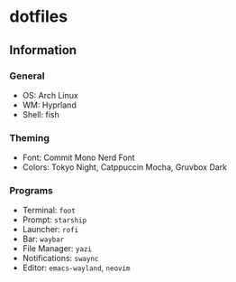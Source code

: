 # dotfiles

## Information

### General
- OS: Arch Linux
- WM: Hyprland
- Shell: fish

### Theming
- Font: Commit Mono Nerd Font
- Colors: Tokyo Night, Catppuccin Mocha, Gruvbox Dark

### Programs
- Terminal: `foot`
- Prompt: `starship`
- Launcher: `rofi`
- Bar: `waybar`
- File Manager: `yazi`
- Notifications: `swaync`
- Editor: `emacs-wayland`, `neovim`
